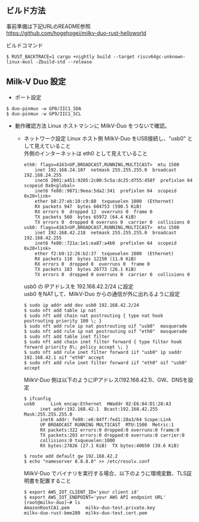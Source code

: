 ## ビルド方法
  事前準備は下記URLのREADME参照  
  https://github.com/hogehogei/milkv-duo-rust-helloworld

  ビルドコマンド
  ```
  $ RUST_BACKTRACE=1 cargo +nightly build --target riscv64gc-unknown-linux-musl -Zbuild-std --release
  ```

## Milk-V Duo 設定
- ポート設定
```
$ duo-pinmux -w GP8/IIC1_SDA
$ duo-pinmux -w GP9/IIC1_SCL
```
- 動作確認方法
  Linux ホストマシンに MilkV-Duo をつないで確認。
  - ネットワーク設定
    Linux ホスト側
    MilkV-Duo をUSB接続し、"usb0" として見えていること    
    外側のインターネットは eth0 として見えていること    
    ```
    eth0: flags=4163<UP,BROADCAST,RUNNING,MULTICAST>  mtu 1500
        inet 192.168.24.107  netmask 255.255.255.0  broadcast 192.168.24.255
        inet6 2001:a451:9205:2c00:5c5a:dc25:d755:458f  prefixlen 64  scopeid 0x0<global>
        inet6 fe80::9871:9eea:5da2:341  prefixlen 64  scopeid 0x20<link>
        ether b8:27:eb:10:c9:88  txqueuelen 1000  (Ethernet)
        RX packets 947  bytes 604753 (590.5 KiB)
        RX errors 0  dropped 12  overruns 0  frame 0
        TX packets 560  bytes 65972 (64.4 KiB)
        TX errors 0  dropped 0 overruns 0  carrier 0  collisions 0
    usb0: flags=4163<UP,BROADCAST,RUNNING,MULTICAST>  mtu 1500
        inet 192.168.42.218  netmask 255.255.255.0  broadcast 192.168.42.255
        inet6 fe80::721a:1e1:ea87:a4b0  prefixlen 64  scopeid 0x20<link>
        ether f2:b9:12:26:b2:37  txqueuelen 1000  (Ethernet)
        RX packets 110  bytes 12150 (11.8 KiB)
        RX errors 0  dropped 0  overruns 0  frame 0
        TX packets 183  bytes 26773 (26.1 KiB)
        TX errors 0  dropped 0 overruns 0  carrier 0  collisions 0
    ```
    
    usb0 の IPアドレスを 192.168.42.2/24 に設定    
    usb0 をNATして、MilkV-Duo からの通信が外に出れるように設定  
    ```
    $ sudo ip addr add dev usb0 192.168.42.2/24
    $ sudo nft add table ip nat
    $ sudo nft add chain nat postrouting { type nat hook postrouting priority 100 \; }
    $ sudo nft add rule ip nat postrouting oif "usb0"  masquerade
    $ sudo nft add rule ip nat postrouting oif "eth0"  masquerade
    $ sudo nft add table inet filter
    $ sudo nft add chain inet filter forward { type filter hook forward priority 0\; policy accept \; }
    $ sudo nft add rule inet filter forward iif "usb0" ip saddr 192.168.42.1 oif "eth0" accept
    $ sudo nft add rule inet filter forward iif "eth0" oif "usb0" accept
    ```

    MilkV-Duo 側は以下のようにIPアドレス(192.168.42.1)、GW、DNSを設定  
    ```
    $ ifconfig
    usb0      Link encap:Ethernet  HWaddr 02:E6:84:D1:28:A3
          inet addr:192.168.42.1  Bcast:192.168.42.255  Mask:255.255.255.0
          inet6 addr: fe80::e6:84ff:fed1:28a3/64 Scope:Link
          UP BROADCAST RUNNING MULTICAST  MTU:1500  Metric:1
          RX packets:322 errors:0 dropped:0 overruns:0 frame:0
          TX packets:203 errors:0 dropped:0 overruns:0 carrier:0
          collisions:0 txqueuelen:1000
          RX bytes:27826 (27.1 KiB)  TX bytes:40650 (39.6 KiB)
    
    $ route add default gw 192.168.42.2
    $ echo "nameserver 8.8.8.8" >> /etc/resolv.conf
    ```

    MilkV-Duo でバイナリを実行する場合、以下のように環境変数、TLS証明書を配置すること   
    ```
    $ export AWS_IOT_CLIENT_ID='your client id'
    $ export AWS_IOT_ENDPOINT='your AWS API endpoint URL'
    [root@milkv-duo]~# ls
    AmazonRootCA1.pem      milkv-duo-test.private.key
    milkv-duo-rust-bme280  milkv-duo-test.cert.pem
    ```
